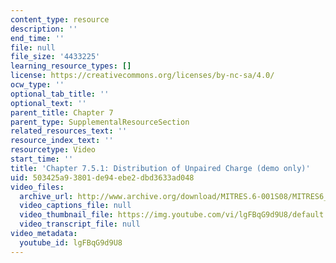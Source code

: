 ```yaml
---
content_type: resource
description: ''
end_time: ''
file: null
file_size: '4433225'
learning_resource_types: []
license: https://creativecommons.org/licenses/by-nc-sa/4.0/
ocw_type: ''
optional_tab_title: ''
optional_text: ''
parent_title: Chapter 7
parent_type: SupplementalResourceSection
related_resources_text: ''
resource_index_text: ''
resourcetype: Video
start_time: ''
title: 'Chapter 7.5.1: Distribution of Unpaired Charge (demo only)'
uid: 503425a9-3801-de94-ebe2-dbd3633ad048
video_files:
  archive_url: http://www.archive.org/download/MITRES.6-001S08/MITRES6_001S08_7-5-1_demo_220k.mp4
  video_captions_file: null
  video_thumbnail_file: https://img.youtube.com/vi/lgFBqG9d9U8/default.jpg
  video_transcript_file: null
video_metadata:
  youtube_id: lgFBqG9d9U8
---
```

